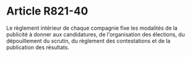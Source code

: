 # Article R821-40

Le règlement intérieur de chaque compagnie fixe les modalités de la publicité à donner aux candidatures, de l'organisation des élections, du dépouillement du scrutin, du règlement des contestations et de la publication des résultats.
